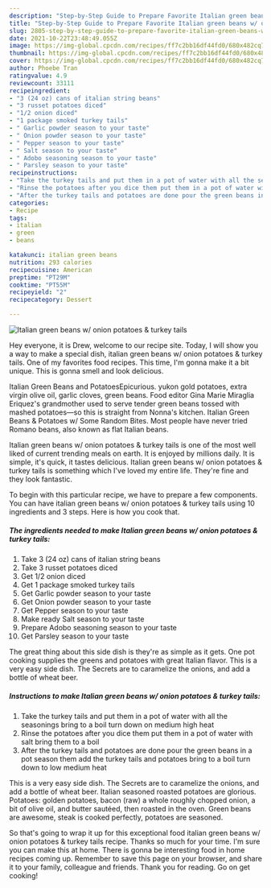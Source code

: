 ```yaml
---
description: "Step-by-Step Guide to Prepare Favorite Italian green beans w/ onion potatoes &amp;amp; turkey tails"
title: "Step-by-Step Guide to Prepare Favorite Italian green beans w/ onion potatoes &amp;amp; turkey tails"
slug: 2805-step-by-step-guide-to-prepare-favorite-italian-green-beans-w-onion-potatoes-and-amp-turkey-tails
date: 2021-10-22T23:48:49.055Z
image: https://img-global.cpcdn.com/recipes/ff7c2bb16df44fd0/680x482cq70/italian-green-beans-w-onion-potatoes-turkey-tails-recipe-main-photo.jpg
thumbnail: https://img-global.cpcdn.com/recipes/ff7c2bb16df44fd0/680x482cq70/italian-green-beans-w-onion-potatoes-turkey-tails-recipe-main-photo.jpg
cover: https://img-global.cpcdn.com/recipes/ff7c2bb16df44fd0/680x482cq70/italian-green-beans-w-onion-potatoes-turkey-tails-recipe-main-photo.jpg
author: Phoebe Tran
ratingvalue: 4.9
reviewcount: 33111
recipeingredient:
- "3 (24 oz) cans of italian string beans"
- "3 russet potatoes diced"
- "1/2 onion diced"
- "1 package smoked turkey tails"
- " Garlic powder season to your taste"
- " Onion powder season to your taste"
- " Pepper season to your taste"
- " Salt season to your taste"
- " Adobo seasoning season to your taste"
- " Parsley season to your taste"
recipeinstructions:
- "Take the turkey tails and put them in a pot of water with all the seasonings bring to a boil turn down on medium high heat"
- "Rinse the potatoes after you dice them put them in a pot of water with salt bring them to a boil"
- "After the turkey tails and potatoes are done pour the green beans in a pot season them add the turkey tails and potatoes bring to a boil turn down to low medium heat"
categories:
- Recipe
tags:
- italian
- green
- beans

katakunci: italian green beans 
nutrition: 293 calories
recipecuisine: American
preptime: "PT29M"
cooktime: "PT55M"
recipeyield: "2"
recipecategory: Dessert

---
```



![Italian green beans w/ onion potatoes &amp; turkey tails](https://img-global.cpcdn.com/recipes/ff7c2bb16df44fd0/680x482cq70/italian-green-beans-w-onion-potatoes-turkey-tails-recipe-main-photo.jpg)

Hey everyone, it is Drew, welcome to our recipe site. Today, I will show you a way to make a special dish, italian green beans w/ onion potatoes &amp; turkey tails. One of my favorites food recipes. This time, I'm gonna make it a bit unique. This is gonna smell and look delicious.

Italian Green Beans and PotatoesEpicurious. yukon gold potatoes, extra virgin olive oil, garlic cloves, green beans. Food editor Gina Marie Miraglia Eriquez&#39;s grandmother used to serve tender green beans tossed with mashed potatoes—so this is straight from Nonna&#39;s kitchen. Italian Green Beans &amp; Potatoes w/ Some Random Bites. Most people have never tried Romano beans, also known as flat Italian beans.

Italian green beans w/ onion potatoes &amp; turkey tails is one of the most well liked of current trending meals on earth. It is enjoyed by millions daily. It is simple, it's quick, it tastes delicious. Italian green beans w/ onion potatoes &amp; turkey tails is something which I've loved my entire life. They're fine and they look fantastic.


To begin with this particular recipe, we have to prepare a few components. You can have italian green beans w/ onion potatoes &amp; turkey tails using 10 ingredients and 3 steps. Here is how you cook that.

<!--inarticleads1-->

##### The ingredients needed to make Italian green beans w/ onion potatoes &amp; turkey tails:

1. Take 3 (24 oz) cans of italian string beans
1. Take 3 russet potatoes diced
1. Get 1/2 onion diced
1. Get 1 package smoked turkey tails
1. Get  Garlic powder season to your taste
1. Get  Onion powder season to your taste
1. Get  Pepper season to your taste
1. Make ready  Salt season to your taste
1. Prepare  Adobo seasoning season to your taste
1. Get  Parsley season to your taste


The great thing about this side dish is they&#39;re as simple as it gets. One pot cooking supplies the greens and potatoes with great Italian flavor. This is a very easy side dish. The Secrets are to caramelize the onions, and add a bottle of wheat beer. 

<!--inarticleads2-->

##### Instructions to make Italian green beans w/ onion potatoes &amp; turkey tails:

1. Take the turkey tails and put them in a pot of water with all the seasonings bring to a boil turn down on medium high heat
1. Rinse the potatoes after you dice them put them in a pot of water with salt bring them to a boil
1. After the turkey tails and potatoes are done pour the green beans in a pot season them add the turkey tails and potatoes bring to a boil turn down to low medium heat


This is a very easy side dish. The Secrets are to caramelize the onions, and add a bottle of wheat beer. Italian seasoned roasted potatoes are glorious. Potatoes: golden potatoes, bacon (raw) a whole roughly chopped onion, a bit of olive oil, and butter sautéed, then roasted in the oven. Green beans are awesome, steak is cooked perfectly, potatoes are seasoned. 

So that's going to wrap it up for this exceptional food italian green beans w/ onion potatoes &amp; turkey tails recipe. Thanks so much for your time. I'm sure you can make this at home. There is gonna be interesting food in home recipes coming up. Remember to save this page on your browser, and share it to your family, colleague and friends. Thank you for reading. Go on get cooking!
